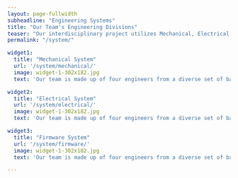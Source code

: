 ```yaml
---
layout: page-fullwidth
subheadline: "Engineering Systems"
title: "Our Team's Engineering Divisions"
teaser: "Our interdisciplinary project utilizes Mechanical, Electrical, and Software engineering components. You can learn about each system and how it was designed throughout the project here."
permalink: "/system/"

widget1:
  title: "Mechanical System"
  url: '/system/mechanical/'
  image: widget-1-302x182.jpg
  text: 'Our team is made up of four engineers from a diverse set of backgrounds to develop a product that is the intersection between mechanical, electrical, and software engineering.'

widget2:
  title: "Electrical System"
  url: '/system/electrical/'
  image: widget-1-302x182.jpg
  text: 'Our team is made up of four engineers from a diverse set of backgrounds to develop a product that is the intersection between mechanical, electrical, and software engineering.'

widget3:
  title: "Firmware System"
  url: '/system/firmware/'
  image: widget-1-302x182.jpg
  text: 'Our team is made up of four engineers from a diverse set of backgrounds to develop a product that is the intersection between mechanical, electrical, and software engineering.'

---
```



